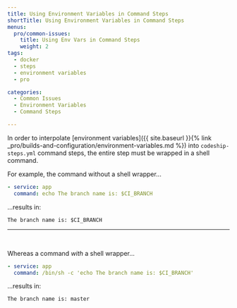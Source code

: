 ```yaml
---
title: Using Environment Variables in Command Steps
shortTitle: Using Environment Variables in Command Steps
menus:
  pro/common-issues:
    title: Using Env Vars in Command Steps
    weight: 2
tags:
  - docker
  - steps
  - environment variables
  - pro

categories:
  - Common Issues
  - Environment Variables
  - Command Steps

---
```


In order to interpolate [environment variables]({{ site.baseurl }}{% link _pro/builds-and-configuration/environment-variables.md %}) into `codeship-steps.yml` command steps, the entire step must be wrapped in a shell command.

For example, the command without a shell wrapper...

```yaml
- service: app
  command: echo The branch name is: $CI_BRANCH
```

...results in:

```
The branch name is: $CI_BRANCH
```

---
<br />

Whereas a command _with_ a shell wrapper...

```yaml
- service: app
  command: /bin/sh -c 'echo The branch name is: $CI_BRANCH'
```

...results in:

```
The branch name is: master
```
